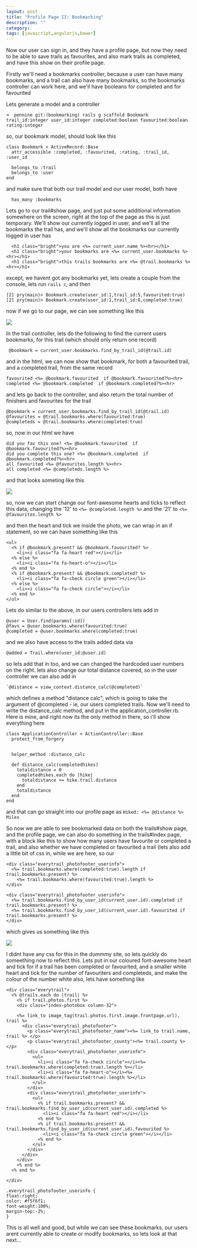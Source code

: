 ```yaml
---
layout: post
title: "Profile Page II: Bookmarking"
description: ""
category: 
tags: [javascript,angularjs,bower]
---
```

Now our user can sign in, and they have a profile page, but now they need to be able to save trails as favourites, and also mark trails as completed, and have this show on their profile page.

Firstly we'll need a bookmarks controller, because a user can have many bookmarks, and a trail can also have many bookmarks, so the bookmarks controller can work here, and we'll have booleans for completed and for favourited

Lets generate a model and a controller

    ➜  pennine git:(bookmarking) rails g scaffold Bookmark trail_id:integer user_id:integer completed:boolean favourited:boolean rating:integer

    
    
so, our bookmark model, should look like this 

    class Bookmark < ActiveRecord::Base
      attr_accessible :completed, :favourited, :rating, :trail_id, :user_id

      belongs_to :trail
      belongs_to :user
    end
    
 and make sure that both our trail model and our user model, both have 
 
 `  has_many :bookmarks`
   
Lets go to our trail#show page, and just put some additional information somewhere on the screen, right at the top of the page as this is just temporary. We'll show our currently logged in user, and we'll all the bookmarks the trail has, and we'll show all the bookmarks our currently logged in user has 

      <h1 class="bright">you are <%= current_user.name %><hr></h1>
      <h1 class="bright">your bookmarks are <%= current_user.bookmarks %><hr></h1>
      <h1 class="bright">this trails bookmarks are <%= @trail.bookmarks %><hr></h1>
  
      
except, we havent got any bookmarks yet, lets create a couple from the console, lets run `rails c`, and then 

    [2] pry(main)> Bookmark.create(user_id:1,trail_id:5,favourited:true)
    [2] pry(main)> Bookmark.create(user_id:1,trail_id:6,completed:true)
    
 now if we go to our page, we can see something like this
 
 <img src="http://salterhebble.com/blogpics/bookmarks1.jpg">
 
In the trail controller, lets do the following to find the current users bookmarks, for this trail (which should only return one record)
 
     @bookmark = current_user.bookmarks.find_by_trail_id(@trail.id)
     
 and in the html, we can now show that bookmark, for both a favourited trail, and a completed trail, from the same record
 
    favourited <%= @bookmark.favourited  if @bookmark.favourited?%><hr>
    completed <%= @bookmark.completed  if @bookmark.completed?%><hr>
    
and lets go back to the controller, and also return the total number of finishers and favourites for the trail 

    @bookmark = current_user.bookmarks.find_by_trail_id(@trail.id)
    @favourites = @trail.bookmarks.where(favourited:true)
    @completeds = @trail.bookmarks.where(completed:true)
    
    
so, now in our html we have 

    did you fav this one? <%= @bookmark.favourited  if @bookmark.favourited?%><hr>
    did you complete this one? <%= @bookmark.completed  if @bookmark.completed?%><hr>
    all favourited <%= @favourites.length %><hr>
    all completed <%= @completeds.length %>
 
 and that looks someting like this
 
 <img src="http://salterhebble.com/blogpics/bookmark2.jpg">
 
 so, now we can start change our font-awesome hearts and ticks to reflect this data, changing the '12' to `<%= @completed.length %>` and the '21' to `<%= @favourites.length %>`
 
 and then the heart and tick we inside the photo, we can wrap in an if statement, so we can have something like this 
 
    <ul>
      <% if @bookmark.present? && @bookmark.favourited? %>
        <li><i class="fa fa-heart red"></i></li>
      <% else %>
        <li><i class="fa fa-heart-o"></i></li>
      <% end %>
      <% if @bookmark.present? && @bookmark.completed? %>
        <li><i class="fa fa-check circle green"></i></li>
      <% else %>
        <li><i class="fa fa-check circle"></i></li>
      <% end %>
    </ul>
    
    
Lets do similar to the above, in our users controllers lets add in

    @user = User.find(params[:id])
    @favs = @user.bookmarks.where(favourited:true)
    @completed = @user.bookmarks.where(completed:true)
    
    
 and we also have access to the trails added data via 

    @added = Trail.where(user_id:@user.id)
    
so lets add that in too, and we can changed the hardcoded user numbers on the right. lets also change our total distance covered, so in the user controller we can also add in

    `@distance = view_context.distance_calc(@completed)`
    
which defines a method "distance calc", which is going to take the argument of @completed - ie, our users completed trails. Now we'll need to write the distance_calc method, and put in the application_controller.rb. Here is mine, and right now its the only method in there, so i'll show everything here

    class ApplicationController < ActionController::Base
      protect_from_forgery


      helper_method :distance_calc

      def distance_calc(completedhikes)
        totaldistance = 0
        completedhikes.each do |hike|
          totaldistance += hike.trail.distance
        end
        totaldistance
      end
    end
    
and that can go straight into our profile page as `Hiked: <%= @distance %> Miles`

So now we are able to see bookmarked data on both the trails#show page, and the profile page, we can also do something in the trails#index page, with a block like this to show how many users have favourite or completed a trail, and also whether we have completed or favourited a trail (lets also add a little bit of css in, while we are here, so our 

    <div class="everytrail_photofooter_userinfo">
      <%= trail.bookmarks.where(completed:true).length if trail.bookmarks.present? %>
        <%= trail.bookmarks.where(favourited:true).length %>
    </div>
                          
    <div class="everytrail_photofooter_userinfo">
      <%= trail.bookmarks.find_by_user_id(current_user.id).completed if trail.bookmarks.present? %>
      <%= trail.bookmarks.find_by_user_id(current_user.id).favourited if trail.bookmarks.present? %>
    </div>
    
which gives us something like this 

<img src="http://salterhebble.com/blogpics/bookmarks3.jpg">

I didnt have any css for this in the dummmy site, so lets quickly do someething now to reflect this. Lets put in our coloured font-awesome heart and tick for if a trail has been completed or favourited, and a smaller white heart and tick for the number of favouriters and completeds, and make the colour of the number white also, lets have something like

    <div class="everytrail">
      <% @trails.each do |trail| %>
        <% if trail.photos.first %>
        <div class="index-photobox column-32">

        <%= link_to image_tag(trail.photos.first.image.frontpage.url), trail %>
          <div class="everytrail_photofooter">
            <p class="everytrail_photofooter_name"><%= link_to trail.name, trail %> </p>
            <p class="everytrail_photofooter_county"><%= trail.county %></p>
            <div class="everytrail_photofooter_userinfo">
              <ul>
                <li><i class="fa fa-check circle"></i><%= trail.bookmarks.where(completed:true).length %></li>
                <li><i class="fa fa-heart-o"></i><%= trail.bookmarks.where(favourited:true).length %></li>
              </ul>
            </div>
            <div class="everytrail_photofooter_userinfo">
              <ul>
                <% if trail.bookmarks.present? && trail.bookmarks.find_by_user_id(current_user.id).completed %>
                  <li><i class="fa fa-heart red"></i></li>
                <% end %>
                <% if trail.bookmarks.present? && trail.bookmarks.find_by_user_id(current_user.id).favourited %>
                  <li><i class="fa fa-check circle green"></i></li>
                <% end %>
              </ul>
            </div>
          </div>
        </div>
        <% end %>
      <% end %>
      
    </div>
      
    .everytrail_photofooter_userinfo {
    float:right;
    color: #f5f6f1;
    font-weight:100%;
    margin-top:-2%;
    }
    
This is all well and good, but while we can see these bookmarks, our users arent currently able to create or modify bookmarks, so lets look at that next...



 

 
 
 
 
    